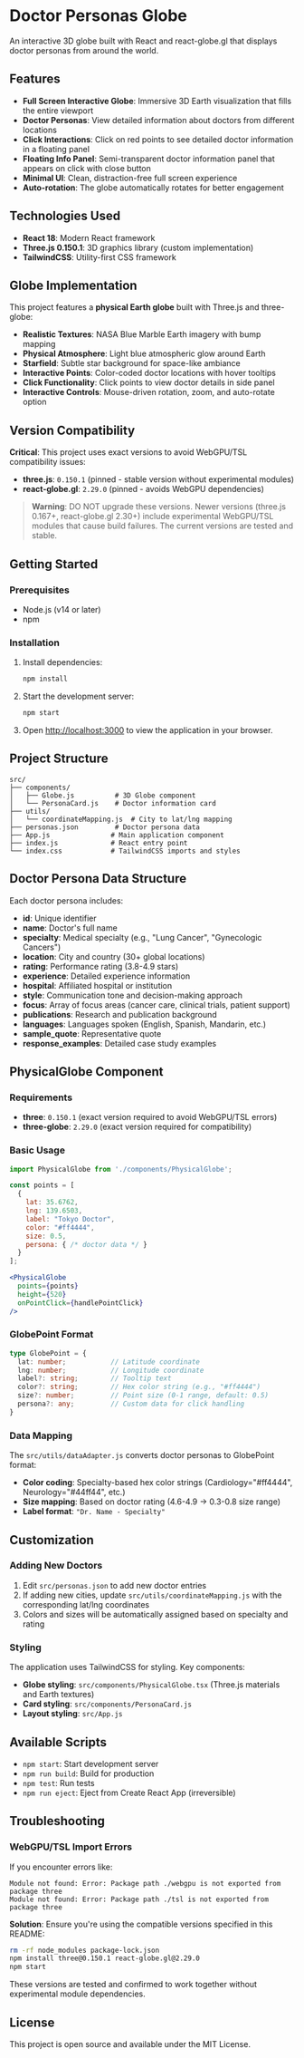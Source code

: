 # Doctor Personas Globe

An interactive 3D globe built with React and react-globe.gl that displays doctor personas from around the world.

## Features

- **Full Screen Interactive Globe**: Immersive 3D Earth visualization that fills the entire viewport
- **Doctor Personas**: View detailed information about doctors from different locations
- **Click Interactions**: Click on red points to see detailed doctor information in a floating panel
- **Floating Info Panel**: Semi-transparent doctor information panel that appears on click with close button
- **Minimal UI**: Clean, distraction-free full screen experience
- **Auto-rotation**: The globe automatically rotates for better engagement

## Technologies Used

- **React 18**: Modern React framework
- **Three.js 0.150.1**: 3D graphics library (custom implementation)
- **TailwindCSS**: Utility-first CSS framework

## Globe Implementation

This project features a **physical Earth globe** built with Three.js and three-globe:

- **Realistic Textures**: NASA Blue Marble Earth imagery with bump mapping
- **Physical Atmosphere**: Light blue atmospheric glow around Earth
- **Starfield**: Subtle star background for space-like ambiance
- **Interactive Points**: Color-coded doctor locations with hover tooltips
- **Click Functionality**: Click points to view doctor details in side panel
- **Interactive Controls**: Mouse-driven rotation, zoom, and auto-rotate option

## Version Compatibility

**Critical**: This project uses exact versions to avoid WebGPU/TSL compatibility issues:

- **three.js**: `0.150.1` (pinned - stable version without experimental modules)
- **react-globe.gl**: `2.29.0` (pinned - avoids WebGPU dependencies)

> **Warning**: DO NOT upgrade these versions. Newer versions (three.js 0.167+, react-globe.gl 2.30+) include experimental WebGPU/TSL modules that cause build failures. The current versions are tested and stable.

## Getting Started

### Prerequisites

- Node.js (v14 or later)
- npm

### Installation

1. Install dependencies:
   ```bash
   npm install
   ```

2. Start the development server:
   ```bash
   npm start
   ```

3. Open [http://localhost:3000](http://localhost:3000) to view the application in your browser.

## Project Structure

```
src/
├── components/
│   ├── Globe.js          # 3D Globe component
│   └── PersonaCard.js    # Doctor information card
├── utils/
│   └── coordinateMapping.js  # City to lat/lng mapping
├── personas.json         # Doctor persona data
├── App.js               # Main application component
├── index.js             # React entry point
└── index.css            # TailwindCSS imports and styles
```

## Doctor Persona Data Structure

Each doctor persona includes:
- **id**: Unique identifier
- **name**: Doctor's full name
- **specialty**: Medical specialty (e.g., "Lung Cancer", "Gynecologic Cancers")
- **location**: City and country (30+ global locations)
- **rating**: Performance rating (3.8-4.9 stars)
- **experience**: Detailed experience information
- **hospital**: Affiliated hospital or institution
- **style**: Communication tone and decision-making approach
- **focus**: Array of focus areas (cancer care, clinical trials, patient support)
- **publications**: Research and publication background
- **languages**: Languages spoken (English, Spanish, Mandarin, etc.)
- **sample_quote**: Representative quote
- **response_examples**: Detailed case study examples

## PhysicalGlobe Component

### Requirements
- **three**: `0.150.1` (exact version required to avoid WebGPU/TSL errors)
- **three-globe**: `2.29.0` (exact version required for compatibility)

### Basic Usage

```jsx
import PhysicalGlobe from './components/PhysicalGlobe';

const points = [
  {
    lat: 35.6762,
    lng: 139.6503,
    label: "Tokyo Doctor",
    color: "#ff4444",
    size: 0.5,
    persona: { /* doctor data */ }
  }
];

<PhysicalGlobe 
  points={points}
  height={520}
  onPointClick={handlePointClick}
/>
```

### GlobePoint Format

```typescript
type GlobePoint = {
  lat: number;           // Latitude coordinate
  lng: number;           // Longitude coordinate  
  label?: string;        // Tooltip text
  color?: string;        // Hex color string (e.g., "#ff4444")
  size?: number;         // Point size (0-1 range, default: 0.5)
  persona?: any;         // Custom data for click handling
}
```

### Data Mapping

The `src/utils/dataAdapter.js` converts doctor personas to GlobePoint format:

- **Color coding**: Specialty-based hex color strings (Cardiology="#ff4444", Neurology="#44ff44", etc.)
- **Size mapping**: Based on doctor rating (4.6-4.9 → 0.3-0.8 size range)
- **Label format**: `"Dr. Name - Specialty"`

## Customization

### Adding New Doctors

1. Edit `src/personas.json` to add new doctor entries
2. If adding new cities, update `src/utils/coordinateMapping.js` with the corresponding lat/lng coordinates
3. Colors and sizes will be automatically assigned based on specialty and rating

### Styling

The application uses TailwindCSS for styling. Key components:
- **Globe styling**: `src/components/PhysicalGlobe.tsx` (Three.js materials and Earth textures)
- **Card styling**: `src/components/PersonaCard.js`
- **Layout styling**: `src/App.js`

## Available Scripts

- `npm start`: Start development server
- `npm run build`: Build for production
- `npm test`: Run tests
- `npm run eject`: Eject from Create React App (irreversible)

## Troubleshooting

### WebGPU/TSL Import Errors

If you encounter errors like:
```
Module not found: Error: Package path ./webgpu is not exported from package three
Module not found: Error: Package path ./tsl is not exported from package three
```

**Solution**: Ensure you're using the compatible versions specified in this README:
```bash
rm -rf node_modules package-lock.json
npm install three@0.150.1 react-globe.gl@2.29.0
npm start
```

These versions are tested and confirmed to work together without experimental module dependencies.

## License

This project is open source and available under the MIT License.
